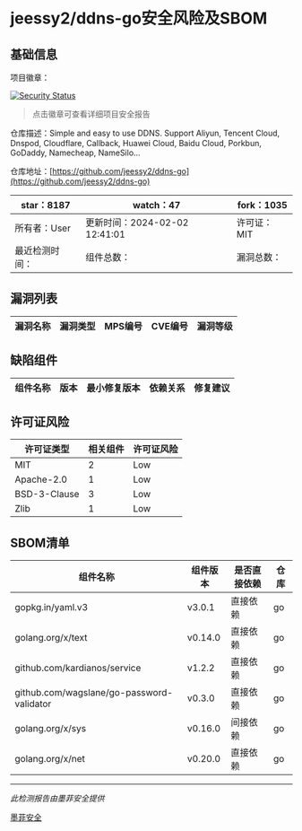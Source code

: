 # jeessy2/ddns-go安全风险及SBOM

## 基础信息

项目徽章：

[![Security Status](https://www.murphysec.com/platform3/v31/badge/1754210357605347328.svg)](https://www.murphysec.com/console/report/1753867983636824064/1754210357605347328)

> 点击徽章可查看详细项目安全报告

仓库描述：Simple and easy to use DDNS. Support Aliyun, Tencent Cloud, Dnspod, Cloudflare, Callback, Huawei Cloud, Baidu Cloud, Porkbun, GoDaddy, Namecheap, NameSilo...

仓库地址：[https://github.com/jeessy2/ddns-go](https://github.com/jeessy2/ddns-go)

| star：8187 | watch：47 | fork：1035 |
| ----------- | -------------- | ------------ |
| 所有者：User | 更新时间：2024-02-02 12:41:01 | 许可证：MIT |
| 最近检测时间： | 组件总数： | 漏洞总数： |




## 漏洞列表

| 漏洞名称 | 漏洞类型 | MPS编号 | CVE编号 | 漏洞等级 |
| ------- | ------ | ------- | ------ | ----- |





## 缺陷组件

| 组件名称 | 版本 | 最小修复版本 | 依赖关系 | 修复建议 |
| -------- | ---- | ------------ | -------- | -------- |





## 许可证风险

| 许可证类型 | 相关组件 | 许可证风险 |
| ---------- | -------- | ---------- |
|MIT|2|Low|
|Apache-2.0|1|Low|
|BSD-3-Clause|3|Low|
|Zlib|1|Low|




## SBOM清单

| 组件名称 | 组件版本 | 是否直接依赖 | 仓库 |
| -------- | -------- | ------------ | ---- |
|gopkg.in/yaml.v3|v3.0.1|直接依赖|go|
|golang.org/x/text|v0.14.0|直接依赖|go|
|github.com/kardianos/service|v1.2.2|直接依赖|go|
|github.com/wagslane/go-password-validator|v0.3.0|直接依赖|go|
|golang.org/x/sys|v0.16.0|间接依赖|go|
|golang.org/x/net|v0.20.0|直接依赖|go|


------

*此检测报告由墨菲安全提供*

[墨菲安全](www.murphysec.com)
